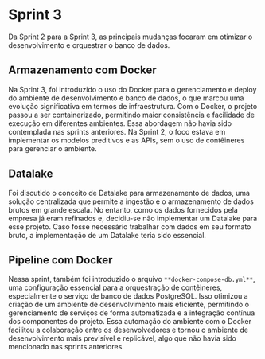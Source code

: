 # Sprint 3

Da Sprint 2 para a Sprint 3, as principais mudanças focaram em otimizar o desenvolvimento e orquestrar o banco de dados.

## Armazenamento com Docker
Na Sprint 3, foi introduzido o uso do Docker para o gerenciamento e deploy do ambiente de desenvolvimento e banco de dados, o que marcou uma evolução significativa em termos de infraestrutura. Com o Docker, o projeto passou a ser containerizado, permitindo maior consistência e facilidade de execução em diferentes ambientes. Essa abordagem não havia sido contemplada nas sprints anteriores. Na Sprint 2, o foco estava em implementar os modelos preditivos e as APIs, sem o uso de contêineres para gerenciar o ambiente.

## Datalake
Foi discutido o conceito de Datalake para armazenamento de dados, uma solução centralizada que permite a ingestão e o armazenamento de dados brutos em grande escala. No entanto, como os dados fornecidos pela empresa já eram refinados e, decidiu-se não implementar um Datalake para esse projeto. Caso fosse necessário trabalhar com dados em seu formato bruto, a implementação de um Datalake teria sido essencial.

## Pipeline com Docker
Nessa sprint, também foi introduzido o arquivo `**docker-compose-db.yml**`, uma configuração essencial para a orquestração de contêineres, especialmente o serviço de banco de dados PostgreSQL. Isso otimizou a criação de um ambiente de desenvolvimento mais eficiente, permitindo o gerenciamento de serviços de forma automatizada e a integração contínua dos componentes do projeto. Essa automação do ambiente com o Docker facilitou a colaboração entre os desenvolvedores e tornou o ambiente de desenvolvimento mais previsível e replicável, algo que não havia sido mencionado nas sprints anteriores.